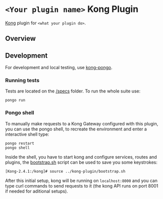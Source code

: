# `<Your plugin name>` Kong Plugin

[Kong](https://docs.konghq.com/gateway-oss/) plugin for `<what your plugin do>`.

## Overview


## Development

For development and local testing, use [kong-pongo](https://github.com/Kong/kong-pongo).

### Running tests

Tests are located on the [/specs](./spec) folder. To run the whole suite use:

```
pongo run
```

### Pongo shell

To manually make requests to a Kong Gateway configured with this plugin, you can use the pongo shell,
to recreate the environment and enter a interactive shell type:

```
pongo restart
pongo shell
```

Inside the shell, you have to start kong and configure services, routes and plugins, the
[bootstrap.sh](./bootstrap.sh) script can be used to save you some keystrokes:

```
[Kong-2.4.1:/kong]# source ../kong-plugin/bootstrap.sh
```

After this initial setup, kong will be running on `localhost:8000` and you can type curl commands
to send requests to it (the kong API runs on port 8001 if needed for aditional setups).
